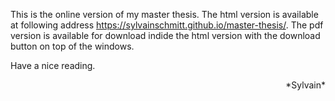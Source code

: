 This is the online version of my master thesis. The html version is available at following address https://sylvainschmitt.github.io/master-thesis/. The pdf version is available for download indide the html version with the download button on top of the windows.

Have a nice reading.

<div align="right">  *Sylvain*